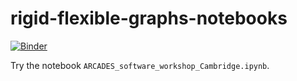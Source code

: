 rigid-flexible-graphs-notebooks
=================================================

[![Binder](https://mybinder.org/badge_logo.svg)](https://mybinder.org/v2/gh/Legersky/rigid-flexible-graphs-notebooks/master)

Try the notebook `ARCADES_software_workshop_Cambridge.ipynb`.
